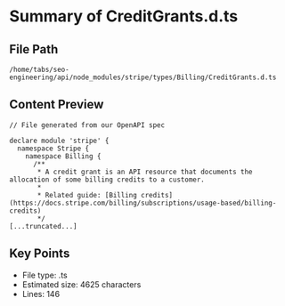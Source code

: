 # Summary of CreditGrants.d.ts
  
## File Path
`/home/tabs/seo-engineering/api/node_modules/stripe/types/Billing/CreditGrants.d.ts`

## Content Preview
```
// File generated from our OpenAPI spec

declare module 'stripe' {
  namespace Stripe {
    namespace Billing {
      /**
       * A credit grant is an API resource that documents the allocation of some billing credits to a customer.
       *
       * Related guide: [Billing credits](https://docs.stripe.com/billing/subscriptions/usage-based/billing-credits)
       */
[...truncated...]
```

## Key Points
- File type: .ts
- Estimated size: 4625 characters
- Lines: 146
